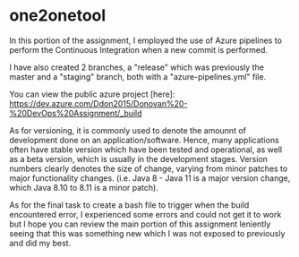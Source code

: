 # one2onetool

In this portion of the assignment, I employed the use of Azure pipelines to perform the Continuous Integration when a new commit is performed.

I have also created 2 branches, a "release" which was previously the master and a "staging" branch, both with a "azure-pipelines.yml" file.

You can view the public azure project [here]: https://dev.azure.com/Ddon2015/Donovan%20-%20DevOps%20Assignment/_build
 
As for versioning, it is commonly used to denote the amounnt of development done on an application/software. Hence, many applications often have stable version which have been tested and operational, as well as a beta version, which is usually in the development stages. Version numbers clearly denotes the size of change, varying from minor patches to major functionality changes. (i.e. Java 8 - Java 11 is a major version change, which Java 8.10 to 8.11 is a minor patch).    
  
 
As for the final task to create a bash file to trigger when the build encountered error, I experienced some errors and could not get it to work but I hope you can review the main portion of this assignment leniently seeing that this was something new which I was not exposed to previously and did my best.
